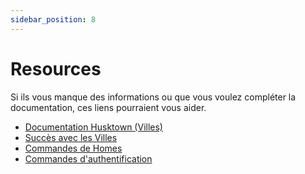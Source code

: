 ```yaml
---
sidebar_position: 8
---
```


# Resources
Si ils vous manque des informations ou que vous voulez compléter la documentation, ces liens pourraient vous aider.
 - [Documentation Husktown (Villes)](https://william278.net/docs/husktowns/getting-started)
 - [Succès avec les Villes](https://william278.net/docs/husktowns/town-advancements)
 - [Commandes de Homes](https://william278.net/docs/huskhomes)
 - [Commandes d'authentification](https://github.com/AuthMe/AuthMeReloaded/blob/master/docs/commands.md)
